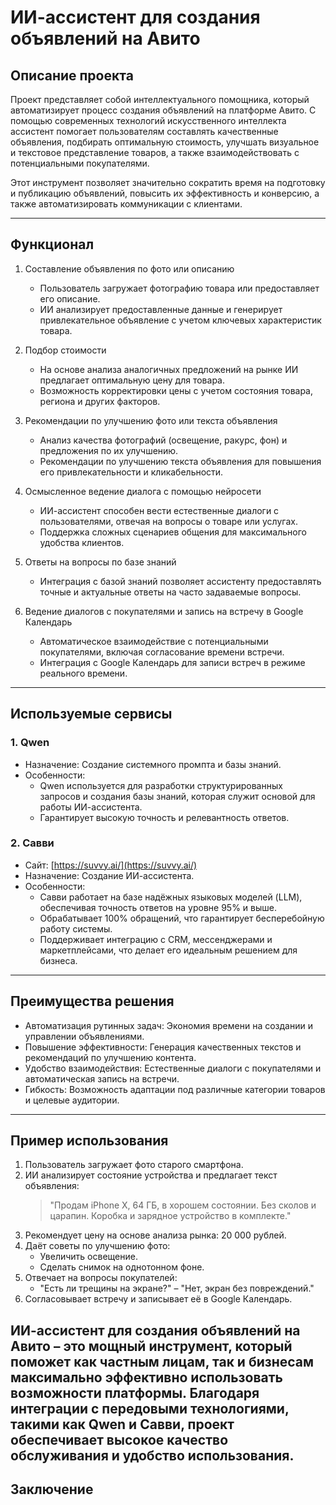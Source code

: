 # ИИ-ассистент для создания объявлений на Авито

## Описание проекта

Проект представляет собой интеллектуального помощника, который автоматизирует процесс создания объявлений на платформе Авито. С помощью современных технологий искусственного интеллекта ассистент помогает пользователям составлять качественные объявления, подбирать оптимальную стоимость, улучшать визуальное и текстовое представление товаров, а также взаимодействовать с потенциальными покупателями.

Этот инструмент позволяет значительно сократить время на подготовку и публикацию объявлений, повысить их эффективность и конверсию, а также автоматизировать коммуникации с клиентами.

---

## Функционал

1. Составление объявления по фото или описанию  
   - Пользователь загружает фотографию товара или предоставляет его описание.
   - ИИ анализирует предоставленные данные и генерирует привлекательное объявление с учетом ключевых характеристик товара.

2. Подбор стоимости  
   - На основе анализа аналогичных предложений на рынке ИИ предлагает оптимальную цену для товара.
   - Возможность корректировки цены с учетом состояния товара, региона и других факторов.

3. Рекомендации по улучшению фото или текста объявления  
   - Анализ качества фотографий (освещение, ракурс, фон) и предложения по их улучшению.
   - Рекомендации по улучшению текста объявления для повышения его привлекательности и кликабельности.

4. Осмысленное ведение диалога с помощью нейросети  
   - ИИ-ассистент способен вести естественные диалоги с пользователями, отвечая на вопросы о товаре или услугах.
   - Поддержка сложных сценариев общения для максимального удобства клиентов.

5. Ответы на вопросы по базе знаний  
   - Интеграция с базой знаний позволяет ассистенту предоставлять точные и актуальные ответы на часто задаваемые вопросы.

6. Ведение диалогов с покупателями и запись на встречу в Google Календарь  
   - Автоматическое взаимодействие с потенциальными покупателями, включая согласование времени встречи.
   - Интеграция с Google Календарь для записи встреч в режиме реального времени.

---

## Используемые сервисы

### 1. Qwen
   - Назначение: Создание системного промпта и базы знаний.
   - Особенности:  
     - Qwen используется для разработки структурированных запросов и создания базы знаний, которая служит основой для работы ИИ-ассистента.
     - Гарантирует высокую точность и релевантность ответов.

### 2. Савви  
   - Сайт: [https://suvvy.ai/](https://suvvy.ai/)  
   - Назначение: Создание ИИ-ассистента.  
   - Особенности:  
     - Савви работает на базе надёжных языковых моделей (LLM), обеспечивая точность ответов на уровне 95% и выше.  
     - Обрабатывает 100% обращений, что гарантирует бесперебойную работу системы.  
     - Поддерживает интеграцию с CRM, мессенджерами и маркетплейсами, что делает его идеальным решением для бизнеса.  

---

## Преимущества решения

- Автоматизация рутинных задач: Экономия времени на создании и управлении объявлениями.  
- Повышение эффективности: Генерация качественных текстов и рекомендаций по улучшению контента.  
- Удобство взаимодействия: Естественные диалоги с покупателями и автоматическая запись на встречи.  
- Гибкость: Возможность адаптации под различные категории товаров и целевые аудитории.  

---

## Пример использования

1. Пользователь загружает фото старого смартфона.  
2. ИИ анализирует состояние устройства и предлагает текст объявления:  
   > "Продам iPhone X, 64 ГБ, в хорошем состоянии. Без сколов и царапин. Коробка и зарядное устройство в комплекте."  
3. Рекомендует цену на основе анализа рынка: 20 000 рублей.  
4. Даёт советы по улучшению фото:  
   - Увеличить освещение.  
   - Сделать снимок на однотонном фоне.  
5. Отвечает на вопросы покупателей:  
   - "Есть ли трещины на экране?" – "Нет, экран без повреждений."  
6. Согласовывает встречу и записывает её в Google Календарь.

ИИ-ассистент для создания объявлений на Авито – это мощный инструмент, который поможет как частным лицам, так и бизнесам максимально эффективно использовать возможности платформы. Благодаря интеграции с передовыми технологиями, такими как Qwen и Савви, проект обеспечивает высокое качество обслуживания и удобство использования.
---

## Заключение
